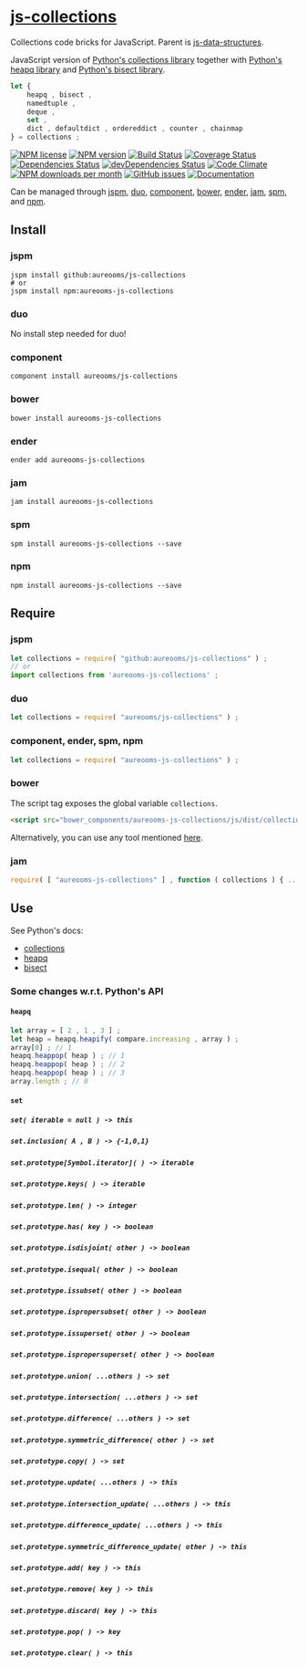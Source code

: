 [js-collections](http://aureooms.github.io/js-collections)
==

Collections code bricks for JavaScript. Parent is
[js-data-structures](https://github.com/aureooms/js-data-structures).

JavaScript version of
[Python's collections library](https://docs.python.org/3.6/library/collections.html)
together with
[Python's heapq library](https://docs.python.org/3.6/library/heapq.html)
and
[Python's bisect library](https://docs.python.org/3.6/library/bisect.html).

```js
let {
	heapq , bisect ,
	namedtuple ,
	deque ,
	set ,
	dict , defaultdict , ordereddict , counter , chainmap
} = collections ;
```

[![NPM license](http://img.shields.io/npm/l/aureooms-js-collections.svg?style=flat)](https://raw.githubusercontent.com/aureooms/js-collections/master/LICENSE)
[![NPM version](http://img.shields.io/npm/v/aureooms-js-collections.svg?style=flat)](https://www.npmjs.org/package/aureooms-js-collections)
[![Build Status](http://img.shields.io/travis/aureooms/js-collections.svg?style=flat)](https://travis-ci.org/aureooms/js-collections)
[![Coverage Status](http://img.shields.io/coveralls/aureooms/js-collections.svg?style=flat)](https://coveralls.io/r/aureooms/js-collections)
[![Dependencies Status](http://img.shields.io/david/aureooms/js-collections.svg?style=flat)](https://david-dm.org/aureooms/js-collections#info=dependencies)
[![devDependencies Status](http://img.shields.io/david/dev/aureooms/js-collections.svg?style=flat)](https://david-dm.org/aureooms/js-collections#info=devDependencies)
[![Code Climate](http://img.shields.io/codeclimate/github/aureooms/js-collections.svg?style=flat)](https://codeclimate.com/github/aureooms/js-collections)
[![NPM downloads per month](http://img.shields.io/npm/dm/aureooms-js-collections.svg?style=flat)](https://www.npmjs.org/package/aureooms-js-collections)
[![GitHub issues](http://img.shields.io/github/issues/aureooms/js-collections.svg?style=flat)](https://github.com/aureooms/js-collections/issues)
[![Documentation](https://aureooms.github.io/js-collections/badge.svg)](https://aureooms.github.io/js-collections/source.html)

Can be managed through [jspm](https://github.com/jspm/jspm-cli),
[duo](https://github.com/duojs/duo),
[component](https://github.com/componentjs/component),
[bower](https://github.com/bower/bower),
[ender](https://github.com/ender-js/Ender),
[jam](https://github.com/caolan/jam),
[spm](https://github.com/spmjs/spm),
and [npm](https://github.com/npm/npm).

## Install

### jspm
```terminal
jspm install github:aureooms/js-collections
# or
jspm install npm:aureooms-js-collections
```
### duo
No install step needed for duo!

### component
```terminal
component install aureooms/js-collections
```

### bower
```terminal
bower install aureooms-js-collections
```

### ender
```terminal
ender add aureooms-js-collections
```

### jam
```terminal
jam install aureooms-js-collections
```

### spm
```terminal
spm install aureooms-js-collections --save
```

### npm
```terminal
npm install aureooms-js-collections --save
```

## Require
### jspm
```js
let collections = require( "github:aureooms/js-collections" ) ;
// or
import collections from 'aureooms-js-collections' ;
```
### duo
```js
let collections = require( "aureooms/js-collections" ) ;
```

### component, ender, spm, npm
```js
let collections = require( "aureooms-js-collections" ) ;
```

### bower
The script tag exposes the global variable `collections`.
```html
<script src="bower_components/aureooms-js-collections/js/dist/collections.min.js"></script>
```
Alternatively, you can use any tool mentioned [here](http://bower.io/docs/tools/).

### jam
```js
require( [ "aureooms-js-collections" ] , function ( collections ) { ... } ) ;
```

## Use

See Python's docs:

  - [collections](https://docs.python.org/3.6/library/collections.html)
  - [heapq](https://docs.python.org/3.6/library/heapq.html)
  - [bisect](https://docs.python.org/3.6/library/bisect.html)

### Some changes w.r.t. Python's API

#### `heapq`

```js
let array = [ 2 , 1 , 3 ] ;
let heap = heapq.heapify( compare.increasing , array ) ;
array[0] ; // 1
heapq.heappop( heap ) ; // 1
heapq.heappop( heap ) ; // 2
heapq.heappop( heap ) ; // 3
array.length ; // 0
```
#### `set`

##### `set( iterable = null ) -> this`
##### `set.inclusion( A , B ) -> {-1,0,1}`
##### `set.prototype[Symbol.iterator]( ) -> iterable`
##### `set.prototype.keys( ) -> iterable`
##### `set.prototype.len( ) -> integer`
##### `set.prototype.has( key ) -> boolean`
##### `set.prototype.isdisjoint( other ) -> boolean`
##### `set.prototype.isequal( other ) -> boolean`
##### `set.prototype.issubset( other ) -> boolean`
##### `set.prototype.ispropersubset( other ) -> boolean`
##### `set.prototype.issuperset( other ) -> boolean`
##### `set.prototype.ispropersuperset( other ) -> boolean`
##### `set.prototype.union( ...others ) -> set`
##### `set.prototype.intersection( ...others ) -> set`
##### `set.prototype.difference( ...others ) -> set`
##### `set.prototype.symmetric_difference( other ) -> set`
##### `set.prototype.copy( ) -> set`
##### `set.prototype.update( ...others ) -> this`
##### `set.prototype.intersection_update( ...others ) -> this`
##### `set.prototype.difference_update( ...others ) -> this`
##### `set.prototype.symmetric_difference_update( other ) -> this`
##### `set.prototype.add( key ) -> this`
##### `set.prototype.remove( key ) -> this`
##### `set.prototype.discard( key ) -> this`
##### `set.prototype.pop( ) -> key`
##### `set.prototype.clear( ) -> this`
